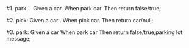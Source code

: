 #1.
park：
Given a car.
When park car.
Then return false/true;


#2.
pick:
Given a car .
When pick car.
Then return car/null;

#3.
park:
Given a car
When park car
Then return false/true,parking lot message;


